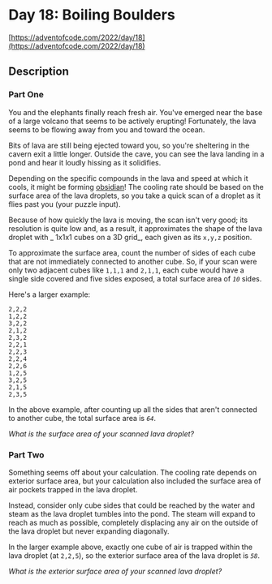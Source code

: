 # Day 18: Boiling Boulders

[https://adventofcode.com/2022/day/18](https://adventofcode.com/2022/day/18)

## Description

### Part One

You and the elephants finally reach fresh air. You've emerged near the base of a large volcano that seems to be actively
erupting! Fortunately, the lava seems to be flowing away from you and toward the ocean.

Bits of lava are still being ejected toward you, so you're sheltering in the cavern exit a little longer. Outside the
cave, you can see the lava landing in a pond and hear it loudly hissing as it solidifies.

Depending on the specific compounds in the lava and speed at which it cools, it might be
forming [obsidian](https://en.wikipedia.org/wiki/Obsidian)! The cooling rate should be based on the surface area of the
lava droplets, so you take a quick scan of a droplet as it flies past you (your puzzle input).

Because of how quickly the lava is moving, the scan isn't very good; its resolution is quite low and, as a result, it
approximates the shape of the lava droplet with _
1x1x1 <span title="Unfortunately, you forgot your flint and steel in another dimension.">cubes</span> on a 3D grid_,
each given as its `x,y,z` position.

To approximate the surface area, count the number of sides of each cube that are not immediately connected to another
cube. So, if your scan were only two adjacent cubes like `1,1,1` and `2,1,1`, each cube would have a single side covered
and five sides exposed, a total surface area of _`10`_ sides.

Here's a larger example:

    2,2,2
    1,2,2
    3,2,2
    2,1,2
    2,3,2
    2,2,1
    2,2,3
    2,2,4
    2,2,6
    1,2,5
    3,2,5
    2,1,5
    2,3,5

In the above example, after counting up all the sides that aren't connected to another cube, the total surface area
is _`64`_.

_What is the surface area of your scanned lava droplet?_

### Part Two

Something seems off about your calculation. The cooling rate depends on exterior surface area, but your calculation also
included the surface area of air pockets trapped in the lava droplet.

Instead, consider only cube sides that could be reached by the water and steam as the lava droplet tumbles into the
pond. The steam will expand to reach as much as possible, completely displacing any air on the outside of the lava
droplet but never expanding diagonally.

In the larger example above, exactly one cube of air is trapped within the lava droplet (at `2,2,5`), so the exterior
surface area of the lava droplet is _`58`_.

_What is the exterior surface area of your scanned lava droplet?_
